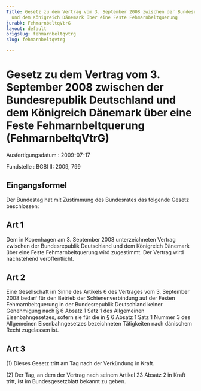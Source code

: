```yaml
---
Title: Gesetz zu dem Vertrag vom 3. September 2008 zwischen der Bundesrepublik Deutschland
  und dem Königreich Dänemark über eine Feste Fehmarnbeltquerung
jurabk: FehmarnbeltqVtrG
layout: default
origslug: fehmarnbeltqvtrg
slug: fehmarnbeltqvtrg

---
```


# Gesetz zu dem Vertrag vom 3. September 2008 zwischen der Bundesrepublik Deutschland und dem Königreich Dänemark über eine Feste Fehmarnbeltquerung (FehmarnbeltqVtrG)

Ausfertigungsdatum
:   2009-07-17

Fundstelle
:   BGBl II: 2009, 799

## Eingangsformel

Der Bundestag hat mit Zustimmung des Bundesrates das folgende Gesetz
beschlossen:

## Art 1

Dem in Kopenhagen am 3. September 2008 unterzeichneten Vertrag
zwischen der Bundesrepublik Deutschland und dem Königreich Dänemark
über eine Feste Fehmarnbeltquerung wird zugestimmt. Der Vertrag wird
nachstehend veröffentlicht.

## Art 2

Eine Gesellschaft im Sinne des Artikels 6 des Vertrages vom 3.
September 2008 bedarf für den Betrieb der Schienenverbindung auf der
Festen Fehmarnbeltquerung in der Bundesrepublik Deutschland keiner
Genehmigung nach § 6 Absatz 1 Satz 1 des Allgemeinen
Eisenbahngesetzes, sofern sie für die in § 6 Absatz 1 Satz 1 Nummer 3
des Allgemeinen Eisenbahngesetzes bezeichneten Tätigkeiten nach
dänischem Recht zugelassen ist.

## Art 3

(1) Dieses Gesetz tritt am Tag nach der Verkündung in Kraft.

(2) Der Tag, an dem der Vertrag nach seinem Artikel 23 Absatz 2 in
Kraft tritt, ist im Bundesgesetzblatt bekannt zu geben.

